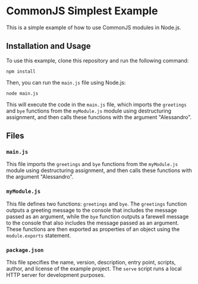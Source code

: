 CommonJS Simplest Example
=========================

This is a simple example of how to use CommonJS modules in Node.js.

Installation and Usage
----------------------

To use this example, clone this repository and run the following command:


`npm install`

Then, you can run the `main.js` file using Node.js:


`node main.js`

This will execute the code in the `main.js` file, which imports the `greetings` and `bye` functions from the `myModule.js` module using destructuring assignment, and then calls these functions with the argument "Alessandro".

Files
-----

### `main.js`

This file imports the `greetings` and `bye` functions from the `myModule.js` module using destructuring assignment, and then calls these functions with the argument "Alessandro".

### `myModule.js`

This file defines two functions: `greetings` and `bye`. The `greetings` function outputs a greeting message to the console that includes the message passed as an argument, while the `bye` function outputs a farewell message to the console that also includes the message passed as an argument. These functions are then exported as properties of an object using the `module.exports` statement.

### `package.json`

This file specifies the name, version, description, entry point, scripts, author, and license of the example project. The `serve` script runs a local HTTP server for development purposes.
